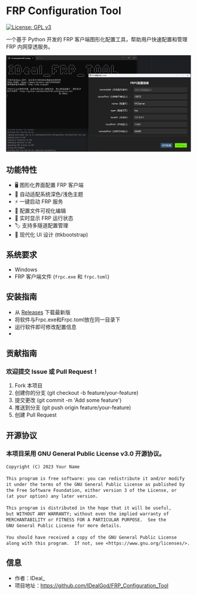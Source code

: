 # FRP Configuration Tool

[![License: GPL v3](https://img.shields.io/badge/License-GPLv3-blue.svg)](https://www.gnu.org/licenses/gpl-3.0)

一个基于 Python 开发的 FRP 客户端图形化配置工具，帮助用户快速配置和管理 FRP 内网穿透服务。

![软件截图](1.png)

## 功能特性

- 🖥️ 图形化界面配置 FRP 客户端
- 🌙 自动适配系统深色/浅色主题
- ⚡ 一键启动 FRP 服务
- 📝 配置文件可视化编辑
- 🔄 实时显示 FRP 运行状态
- 🏷️ 支持多隧道配置管理
- 🎨 现代化 UI 设计 (ttkbootstrap)

## 系统要求

- Windows
- FRP 客户端文件 (`frpc.exe` 和 `frpc.toml`)

## 安装指南

- 从 [Releases](https://github.com/IDealGod/FRP_Configuration_Tool/releases/) 下载最新版
- 将软件与Frpc.exe和Frpc.toml放在同一目录下
- 运行软件即可修改配置信息
- 
## 贡献指南
### 欢迎提交 Issue 或 Pull Request！

1. Fork 本项目
2. 创建你的分支 (git checkout -b feature/your-feature)
3. 提交更改 (git commit -m 'Add some feature')
4. 推送到分支 (git push origin feature/your-feature)
5. 创建 Pull Request

## 开源协议
### 本项目采用 GNU General Public License v3.0 开源协议。
``` 
Copyright (C) 2023 Your Name

This program is free software: you can redistribute it and/or modify
it under the terms of the GNU General Public License as published by
the Free Software Foundation, either version 3 of the License, or
(at your option) any later version.

This program is distributed in the hope that it will be useful,
but WITHOUT ANY WARRANTY; without even the implied warranty of
MERCHANTABILITY or FITNESS FOR A PARTICULAR PURPOSE.  See the
GNU General Public License for more details.

You should have received a copy of the GNU General Public License
along with this program.  If not, see <https://www.gnu.org/licenses/>.
```

## 信息

- 作者：IDeal_
- 项目地址：https://github.com/IDealGod/FRP_Configuration_Tool
